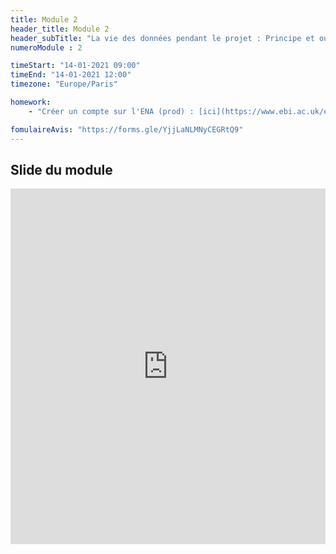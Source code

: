 ```yaml
---
title: Module 2
header_title: Module 2
header_subTitle: "La vie des données pendant le projet : Principe et outils pour organiser, nommer, versionner, stocker, archiver, mes données"
numeroModule : 2

timeStart: "14-01-2021 09:00"
timeEnd: "14-01-2021 12:00"
timezone: "Europe/Paris"

homework:
    - "Créer un compte sur l'ENA (prod) : [ici](https://www.ebi.ac.uk/ena/submit/webin/accountInfo)"

fomulaireAvis: "https://forms.gle/YjjLaNLMNyCEGRtQ9"
---
```


## Slide du module

<iframe src="https://docs.google.com/presentation/d/e/2PACX-1vRC8g3Y1QU0qObgbUgxpmIvjrqEQLxfBjoCys55owPRUkC0Esvpt2iweg25kGdQtA/embed?start=false&loop=false&delayms=3000" frameborder="0" width="100%" height="569" allowfullscreen="true" mozallowfullscreen="true" webkitallowfullscreen="true"></iframe>
